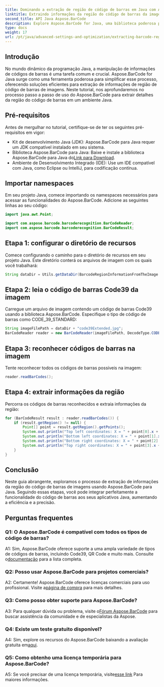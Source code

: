 ```yaml
---
title: Dominando a extração de região de código de barras em Java com Aspose.BarCode
linktitle: Extraindo informações da região do código de barras da imagem
second_title: API Java Aspose.BarCode
description: Explore Aspose.BarCode for Java, uma biblioteca poderosa para extrair detalhes da região do código de barras sem esforço. Aprimore seus aplicativos Java com precisão.
type: docs
weight: 17
url: /pt/java/advanced-settings-and-optimization/extracting-barcode-region-information/
---
```

## Introdução

No mundo dinâmico da programação Java, a manipulação de informações de códigos de barras é uma tarefa comum e crucial. Aspose.BarCode for Java surge como uma ferramenta poderosa para simplificar esse processo, oferecendo soluções eficientes para extração de informações de região de código de barras de imagens. Neste tutorial, nos aprofundaremos no processo passo a passo de uso do Aspose.BarCode para extrair detalhes da região do código de barras em um ambiente Java.

## Pré-requisitos

Antes de mergulhar no tutorial, certifique-se de ter os seguintes pré-requisitos em vigor:

- Kit de desenvolvimento Java (JDK): Aspose.BarCode para Java requer um JDK compatível instalado em seu sistema.
-  Biblioteca Aspose.BarCode para Java: Baixe e instale a biblioteca Aspose.BarCode para Java do[Link para Download](https://releases.aspose.com/barcode/java/).
- Ambiente de Desenvolvimento Integrado (IDE): Use um IDE compatível com Java, como Eclipse ou IntelliJ, para codificação contínua.

## Importar namespaces

Em seu projeto Java, comece importando os namespaces necessários para acessar as funcionalidades do Aspose.BarCode. Adicione as seguintes linhas ao seu código:

```java
import java.awt.Point;

import com.aspose.barcode.barcoderecognition.BarCodeReader;
import com.aspose.barcode.barcoderecognition.BarCodeResult;


```

## Etapa 1: configurar o diretório de recursos

Comece configurando o caminho para o diretório de recursos em seu projeto Java. Este diretório conterá os arquivos de imagem com os quais você trabalhará:

```java
String dataDir = Utils.getDataDir(BarcodeRegionInformationFromTheImage.class) + "BarcodeReader/advanced_features/";
```

## Etapa 2: leia o código de barras Code39 da imagem

Carregue um arquivo de imagem contendo um código de barras Code39 usando a biblioteca Aspose.BarCode. Especifique o tipo de código de barras como CODE_39_STANDARD:

```java
String imageFilePath = dataDir + "code39Extended.jpg";
BarCodeReader reader = new BarCodeReader(imageFilePath, DecodeType.CODE_39_STANDARD);
```

## Etapa 3: reconhecer códigos de barras na imagem

Tente reconhecer todos os códigos de barras possíveis na imagem:

```java
reader.readBarCodes();
```

## Etapa 4: extrair informações da região

Percorra os códigos de barras reconhecidos e extraia informações da região:

```java
for (BarCodeResult result : reader.readBarCodes()) {
    if (result.getRegion() != null) {
        Point[] point = result.getRegion().getPoints();
        System.out.println("Top left coordinates: X = " + point[0].x + ", Y = " + point[0].y);
        System.out.println("Bottom left coordinates: X = " + point[1].x + ", Y = " + point[1].y);
        System.out.println("Bottom right coordinates: X = " + point[2].x + ", Y = " + point[2].y);
        System.out.println("Top right coordinates: X = " + point[3].x + ", Y = " + point[3].y);
    }
}
```

## Conclusão

Neste guia abrangente, exploramos o processo de extração de informações da região do código de barras de imagens usando Aspose.BarCode para Java. Seguindo essas etapas, você pode integrar perfeitamente a funcionalidade do código de barras aos seus aplicativos Java, aumentando a eficiência e a precisão.

## Perguntas frequentes

### Q1: O Aspose.BarCode é compatível com todos os tipos de código de barras?

 A1: Sim, Aspose.BarCode oferece suporte a uma ampla variedade de tipos de códigos de barras, incluindo Code39, QR Code e muito mais. Consulte o[documentação](https://reference.aspose.com/barcode/java/) para a lista completa.

### Q2: Posso usar Aspose.BarCode para projetos comerciais?

 A2: Certamente! Aspose.BarCode oferece licenças comerciais para uso profissional. Visite a[página de compra](https://purchase.aspose.com/buy) para mais detalhes.

### Q3: Como posso obter suporte para Aspose.BarCode?

 A3: Para qualquer dúvida ou problema, visite o[Fórum Aspose.BarCode](https://forum.aspose.com/c/barcode/13) para buscar assistência da comunidade e de especialistas da Aspose.

### Q4: Existe um teste gratuito disponível?

 A4: Sim, explore os recursos do Aspose.BarCode baixando a avaliação gratuita em[aqui](https://releases.aspose.com/).

### Q5: Como obtenho uma licença temporária para Aspose.BarCode?

 A5: Se você precisar de uma licença temporária, visite[esse link](https://purchase.aspose.com/temporary-license/) Para maiores informações.